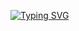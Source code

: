 [![Typing SVG](https://readme-typing-svg.herokuapp.com?size=16&duration=5030&color=369EF7&multiline=true&lines=Hello%2C+World!%F0%9F%8C%8D;I'm+Isabela%2C+but+you+can+call+me+Isa)](https://git.io/typing-svg)
